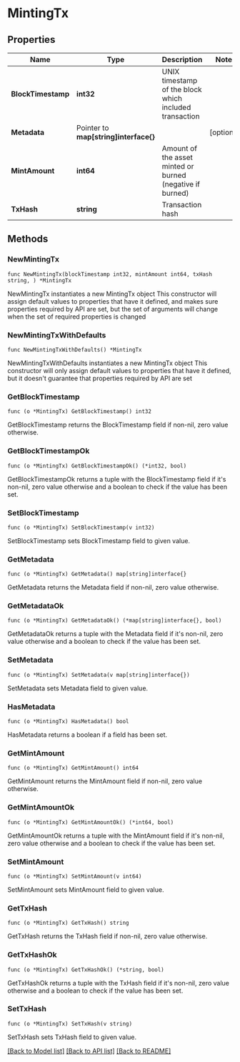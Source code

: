 # MintingTx

## Properties

Name | Type | Description | Notes
------------ | ------------- | ------------- | -------------
**BlockTimestamp** | **int32** | UNIX timestamp of the block which included transaction | 
**Metadata** | Pointer to **map[string]interface{}** |  | [optional] 
**MintAmount** | **int64** | Amount of the asset minted or burned (negative if burned) | 
**TxHash** | **string** | Transaction hash | 

## Methods

### NewMintingTx

`func NewMintingTx(blockTimestamp int32, mintAmount int64, txHash string, ) *MintingTx`

NewMintingTx instantiates a new MintingTx object
This constructor will assign default values to properties that have it defined,
and makes sure properties required by API are set, but the set of arguments
will change when the set of required properties is changed

### NewMintingTxWithDefaults

`func NewMintingTxWithDefaults() *MintingTx`

NewMintingTxWithDefaults instantiates a new MintingTx object
This constructor will only assign default values to properties that have it defined,
but it doesn't guarantee that properties required by API are set

### GetBlockTimestamp

`func (o *MintingTx) GetBlockTimestamp() int32`

GetBlockTimestamp returns the BlockTimestamp field if non-nil, zero value otherwise.

### GetBlockTimestampOk

`func (o *MintingTx) GetBlockTimestampOk() (*int32, bool)`

GetBlockTimestampOk returns a tuple with the BlockTimestamp field if it's non-nil, zero value otherwise
and a boolean to check if the value has been set.

### SetBlockTimestamp

`func (o *MintingTx) SetBlockTimestamp(v int32)`

SetBlockTimestamp sets BlockTimestamp field to given value.


### GetMetadata

`func (o *MintingTx) GetMetadata() map[string]interface{}`

GetMetadata returns the Metadata field if non-nil, zero value otherwise.

### GetMetadataOk

`func (o *MintingTx) GetMetadataOk() (*map[string]interface{}, bool)`

GetMetadataOk returns a tuple with the Metadata field if it's non-nil, zero value otherwise
and a boolean to check if the value has been set.

### SetMetadata

`func (o *MintingTx) SetMetadata(v map[string]interface{})`

SetMetadata sets Metadata field to given value.

### HasMetadata

`func (o *MintingTx) HasMetadata() bool`

HasMetadata returns a boolean if a field has been set.

### GetMintAmount

`func (o *MintingTx) GetMintAmount() int64`

GetMintAmount returns the MintAmount field if non-nil, zero value otherwise.

### GetMintAmountOk

`func (o *MintingTx) GetMintAmountOk() (*int64, bool)`

GetMintAmountOk returns a tuple with the MintAmount field if it's non-nil, zero value otherwise
and a boolean to check if the value has been set.

### SetMintAmount

`func (o *MintingTx) SetMintAmount(v int64)`

SetMintAmount sets MintAmount field to given value.


### GetTxHash

`func (o *MintingTx) GetTxHash() string`

GetTxHash returns the TxHash field if non-nil, zero value otherwise.

### GetTxHashOk

`func (o *MintingTx) GetTxHashOk() (*string, bool)`

GetTxHashOk returns a tuple with the TxHash field if it's non-nil, zero value otherwise
and a boolean to check if the value has been set.

### SetTxHash

`func (o *MintingTx) SetTxHash(v string)`

SetTxHash sets TxHash field to given value.



[[Back to Model list]](../README.md#documentation-for-models) [[Back to API list]](../README.md#documentation-for-api-endpoints) [[Back to README]](../README.md)


